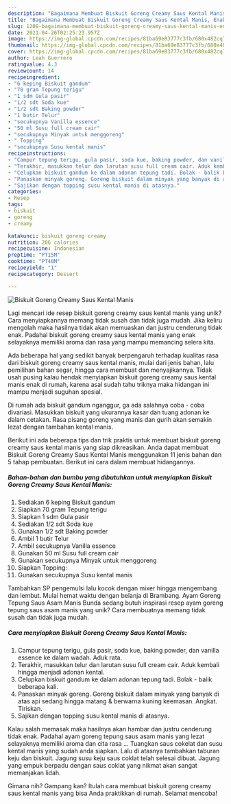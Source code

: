 ```yaml
---
description: "Bagaimana Membuat Biskuit Goreng Creamy Saus Kental Manis, Enak"
title: "Bagaimana Membuat Biskuit Goreng Creamy Saus Kental Manis, Enak"
slug: 1209-bagaimana-membuat-biskuit-goreng-creamy-saus-kental-manis-enak
date: 2021-04-26T02:25:23.957Z
image: https://img-global.cpcdn.com/recipes/81ba69e83777c3fb/680x482cq70/biskuit-goreng-creamy-saus-kental-manis-foto-resep-utama.jpg
thumbnail: https://img-global.cpcdn.com/recipes/81ba69e83777c3fb/680x482cq70/biskuit-goreng-creamy-saus-kental-manis-foto-resep-utama.jpg
cover: https://img-global.cpcdn.com/recipes/81ba69e83777c3fb/680x482cq70/biskuit-goreng-creamy-saus-kental-manis-foto-resep-utama.jpg
author: Leah Guerrero
ratingvalue: 4.3
reviewcount: 14
recipeingredient:
- "6 keping Biskuit gandum"
- "70 gram Tepung terigu"
- "1 sdm Gula pasir"
- "1/2 sdt Soda kue"
- "1/2 sdt Baking powder"
- "1 butir Telur"
- "secukupnya Vanilla essence"
- "50 ml Susu full cream cair"
- "secukupnya Minyak untuk menggoreng"
- " Topping"
- "secukupnya Susu kental manis"
recipeinstructions:
- "Campur tepung terigu, gula pasir, soda kue, baking powder, dan vanilla essence ke dalam wadah. Aduk rata."
- "Terakhir, masukkan telur dan larutan susu full cream cair. Aduk kembali hingga menjadi adonan kental."
- "Celupkan biskuit gandum ke dalam adonan tepung tadi. Bolak - balik beberapa kali."
- "Panaskan minyak goreng. Goreng biskuit dalam minyak yang banyak di atas api sedang hingga matang &amp; berwarna kuning keemasan. Angkat. Tiriskan."
- "Sajikan dengan topping susu kental manis di atasnya."
categories:
- Resep
tags:
- biskuit
- goreng
- creamy

katakunci: biskuit goreng creamy 
nutrition: 206 calories
recipecuisine: Indonesian
preptime: "PT15M"
cooktime: "PT40M"
recipeyield: "1"
recipecategory: Dessert

---
```



![Biskuit Goreng Creamy Saus Kental Manis](https://img-global.cpcdn.com/recipes/81ba69e83777c3fb/680x482cq70/biskuit-goreng-creamy-saus-kental-manis-foto-resep-utama.jpg)

Lagi mencari ide resep biskuit goreng creamy saus kental manis yang unik? Cara menyiapkannya memang tidak susah dan tidak juga mudah. Jika keliru mengolah maka hasilnya tidak akan memuaskan dan justru cenderung tidak enak. Padahal biskuit goreng creamy saus kental manis yang enak selayaknya memiliki aroma dan rasa yang mampu memancing selera kita.

Ada beberapa hal yang sedikit banyak berpengaruh terhadap kualitas rasa dari biskuit goreng creamy saus kental manis, mulai dari jenis bahan, lalu pemilihan bahan segar, hingga cara membuat dan menyajikannya. Tidak usah pusing kalau hendak menyiapkan biskuit goreng creamy saus kental manis enak di rumah, karena asal sudah tahu triknya maka hidangan ini mampu menjadi suguhan spesial.

Di rumah ada biskuit gandum nganggur, ga ada salahnya coba - coba divariasi. Masukkan biskuit yang ukurannya kasar dan tuang adonan ke dalam cetakan. Rasa pisang goreng yang manis dan gurih akan semakin lezat dengan tambahan kental manis.


Berikut ini ada beberapa tips dan trik praktis untuk membuat biskuit goreng creamy saus kental manis yang siap dikreasikan. Anda dapat membuat Biskuit Goreng Creamy Saus Kental Manis menggunakan 11 jenis bahan dan 5 tahap pembuatan. Berikut ini cara dalam membuat hidangannya.

<!--inarticleads1-->

##### Bahan-bahan dan bumbu yang dibutuhkan untuk menyiapkan Biskuit Goreng Creamy Saus Kental Manis:

1. Sediakan 6 keping Biskuit gandum
1. Siapkan 70 gram Tepung terigu
1. Siapkan 1 sdm Gula pasir
1. Sediakan 1/2 sdt Soda kue
1. Gunakan 1/2 sdt Baking powder
1. Ambil 1 butir Telur
1. Ambil secukupnya Vanilla essence
1. Gunakan 50 ml Susu full cream cair
1. Gunakan secukupnya Minyak untuk menggoreng
1. Siapkan  Topping:
1. Gunakan secukupnya Susu kental manis


Tambahkan SP pengemulsi lalu kocok dengan mixer hingga mengembang dan lembut. Mulai hemat waktu dengan belanja di Brambang. Ayam Goreng Tepung Saus Asam Manis Bunda sedang butuh inspirasi resep ayam goreng tepung saus asam manis yang unik? Cara membuatnya memang tidak susah dan tidak juga mudah. 

<!--inarticleads2-->

##### Cara menyiapkan Biskuit Goreng Creamy Saus Kental Manis:

1. Campur tepung terigu, gula pasir, soda kue, baking powder, dan vanilla essence ke dalam wadah. Aduk rata.
1. Terakhir, masukkan telur dan larutan susu full cream cair. Aduk kembali hingga menjadi adonan kental.
1. Celupkan biskuit gandum ke dalam adonan tepung tadi. Bolak - balik beberapa kali.
1. Panaskan minyak goreng. Goreng biskuit dalam minyak yang banyak di atas api sedang hingga matang &amp; berwarna kuning keemasan. Angkat. Tiriskan.
1. Sajikan dengan topping susu kental manis di atasnya.


Kalau salah memasak maka hasilnya akan hambar dan justru cenderung tidak enak. Padahal ayam goreng tepung saus asam manis yang lezat selayaknya memiliki aroma dan cita rasa … Tuangkan saus cokelat dan susu kental manis yang sudah anda siapkan. Lalu di atasnya tambahkan taburan keju dan biskuit. Jagung susu keju saus coklat telah selesai dibuat. Jagung yang empuk berpadu dengan saus coklat yang nikmat akan sangat memanjakan lidah. 

Gimana nih? Gampang kan? Itulah cara membuat biskuit goreng creamy saus kental manis yang bisa Anda praktikkan di rumah. Selamat mencoba!
